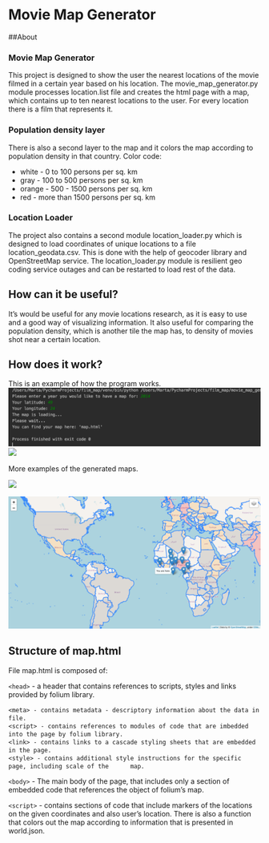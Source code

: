 # Movie Map Generator

##About
### Movie Map Generator
This project is designed to show the user the nearest locations of the movie filmed in a certain year based on his location.
The movie_map_generator.py module processes location.list file and creates the html page with a map, which contains up to ten nearest locations to the user.
For every location there is a film that represents it. 
### Population density layer
There is also a second layer to the map and it colors the map according to population density in that country. 
Color code:
   - white - 0 to 100 persons per sq. km
   - gray - 100 to 500 persons per sq. km
   - orange - 500 - 1500 persons per sq. km
   - red - more than 1500 persons per sq. km

### Location Loader
The project also contains a second module location_loader.py which is designed to load coordinates of unique locations to a file location_geodata.csv. 
This is done with the help of geocoder library and OpenStreetMap service.
The location_loader.py module is resilient geo coding service outages and can be restarted to load rest of the data.
## How can it be useful?

It’s would be useful for any movie locations research, as it is easy to use and a good way of visualizing information.
It also useful for comparing the population density, which is another tile the map has, to density of movies shot near a certain location.

## How does it work?
This is an example of how the program works.
![](ss4.png)
![](screenshot3.png)

More examples of the generated maps.

![](screenshot2.png)


![](screenshot1.png)

## Structure of map.html

File map.html is composed of:

`<head>` - a header that contains references to scripts, styles and links provided by folium library.
	
	<meta> - contains metadata - descriptory information about the data in file.
	<script> - contains references to modules of code that are imbedded into the page by folium library.
	<link> - contains links to a cascade styling sheets that are embedded in the page.
	<style> - contains additional style instructions for the specific page, including scale of the 		map.
`<body>` - The main body of the page, that includes only a section of embedded code that references the object of folium’s map.


`<script>` - contains sections of code that include markers of the locations on the given coordinates and also user’s location. 
There is also a function that colors out the map according to information that is presented in world.json.

